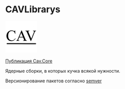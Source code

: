 # CAVLibrarys 
![Иконка проекта](https://raw.githubusercontent.com/ChernenkoAV/CAVLibrarys/master/CAV.png)

[Публикация Cav.Core](https://www.nuget.org/packages/CAV.Core/)

Ядерные сборки, в которых кучка всякой нужности.

Версионирование пакетов согласно [semver](http://semver.org/lang/ru/)
